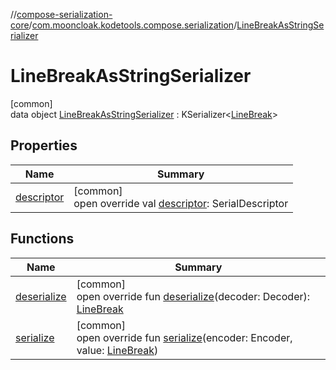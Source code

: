 //[compose-serialization-core](../../../index.md)/[com.mooncloak.kodetools.compose.serialization](../index.md)/[LineBreakAsStringSerializer](index.md)

# LineBreakAsStringSerializer

[common]\
data object [LineBreakAsStringSerializer](index.md) : KSerializer&lt;[LineBreak](https://developer.android.com/reference/kotlin/androidx/compose/ui/text/style/LineBreak.html)&gt;

## Properties

| Name | Summary |
|---|---|
| [descriptor](descriptor.md) | [common]<br>open override val [descriptor](descriptor.md): SerialDescriptor |

## Functions

| Name | Summary |
|---|---|
| [deserialize](deserialize.md) | [common]<br>open override fun [deserialize](deserialize.md)(decoder: Decoder): [LineBreak](https://developer.android.com/reference/kotlin/androidx/compose/ui/text/style/LineBreak.html) |
| [serialize](serialize.md) | [common]<br>open override fun [serialize](serialize.md)(encoder: Encoder, value: [LineBreak](https://developer.android.com/reference/kotlin/androidx/compose/ui/text/style/LineBreak.html)) |
